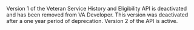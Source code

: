 Version 1 of the Veteran Service History and Eligibility API is deactivated and has been removed from VA Developer. This version was deactivated after a one year period of deprecation. Version 2 of the API is active.
